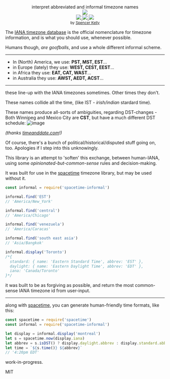 <div align="center">

  <div>interpret abbreviated and informal timezone names</div>
  <div><img src="https://cloud.githubusercontent.com/assets/399657/23590290/ede73772-01aa-11e7-8915-181ef21027bc.png" /></div>

  <div align="center">
    <a href="https://npmjs.org/package/spacetime-informal">
      <img src="https://img.shields.io/npm/v/spacetime-informal.svg?style=flat-square" />
    </a>
    <a href="https://codecov.io/gh/spencermountain/spacetime-informal">
      <img src="https://codecov.io/gh/spencermountain/spacetime-informal/branch/master/graph/badge.svg" />
    </a>
    <a href="https://unpkg.com/spacetime-informal/builds/spacetime-informal.min.js">
      <img src="https://badge-size.herokuapp.com/spencermountain/spacetime-informal/master/builds/spacetime-informal.min.js" />
    </a>
  </div>

  <sub>
    by
    <a href="https://spencermountain.github.io/">Spencer Kelly</a>
  </sub>
</div>
<p></p>

The [IANA timezone database](https://www.iana.org/time-zones) is the official nomenclature for timezone information, and is what you should use, whenever possible.

Humans though, *are goofballs*, and use a whole different informal scheme.

---

* In (North) America, we use:  **PST, MST, EST**...
* in Europe (lately) they use: **WEST, CEST, EEST**...
* in Africa they use:          **EAT, CAT, WAST**...
* in Australia they use:       **AWST, AEDT, ACST**...
---

these line-up with the IANA timezones sometimes. Other times they don't.

These names collide all the time, (like IST - *irish/indian* stardard time).

These names produce all-sorts of ambiguities, regarding DST-changes -
Both Winnipeg and Mexico City are **CST**, but have a much different DST schedule:
![image](https://user-images.githubusercontent.com/399657/52489224-b34d0e00-2b8f-11e9-9de8-0688bec52464.png)

*(thanks [timeanddate.com](https://www.timeanddate.com)!)*

Of course, there's a bunch of political/historical/disputed stuff going on, too. Apologies if I step into this unknowingly.

This library is an attempt to 'soften' this exchange, between human-IANA, using some *opinionated-but-common-sense* rules and decision-making.

It was built for use in the [spacetime](https://github.com/spencermountain/spacetime) timezone library, but may be used without it.

```js
const informal = require('spacetime-informal')

informal.find('EST')
// 'America/New_York'

informal.find('central')
// 'America/Chicago'

informal.find('venezuela')
// 'America/Caracas'

informal.find('south east asia')
// 'Asia/Bangkok'

informal.display('Toronto')
/*{
  standard: { name: 'Eastern Standard Time', abbrev: 'EST' },
  daylight: { name: 'Eastern Daylight Time', abbrev: 'EDT' },
  iana: 'Canada/Toronto'
}*/
```

it was built to be as forgiving as possible, and return the most common-sense IANA timezone id from user-input.

---

along with [spacetime](https://github.com/spencermountain/spacetime), you can generate human-friendly time formats, like this:
```js
const spacetime = require('spacetime')
const informal = require('spacetime-informal')

let display = informal.display('montreal')
let s = spacetime.now(display.iana)
let abbrev = s.isDST() ? display.daylight.abbrev : display.standard.abbrev // (add some null-checks)
let time = `${s.time()} ${abbrev}`
// '4:20pm EDT'
```

work-in-progress.

MIT
